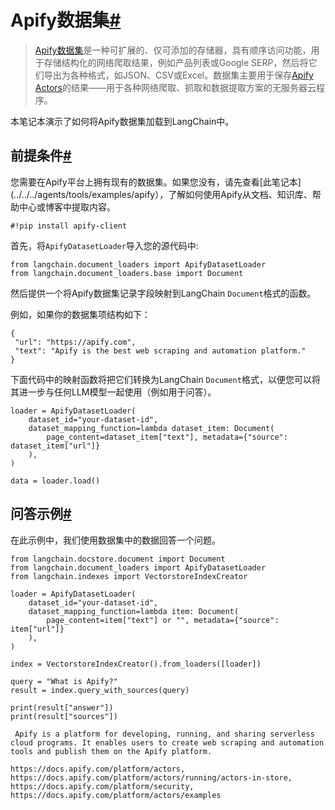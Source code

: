 

Apify数据集[#](#apify-dataset "此标题的永久链接")
======================================

> 
> [Apify数据集](https://docs.apify.com/platform/storage/dataset)是一种可扩展的、仅可添加的存储器，具有顺序访问功能，用于存储结构化的网络爬取结果，例如产品列表或Google SERP，然后将它们导出为各种格式，如JSON、CSV或Excel。数据集主要用于保存[Apify Actors](https://apify.com/store)的结果——用于各种网络爬取、抓取和数据提取方案的无服务器云程序。
> 
> 
> 

本笔记本演示了如何将Apify数据集加载到LangChain中。

前提条件[#](#prerequisites "此标题的永久链接")
----------------------------------

您需要在Apify平台上拥有现有的数据集。如果您没有，请先查看[此笔记本](../../../agents/tools/examples/apify），了解如何使用Apify从文档、知识库、帮助中心或博客中提取内容。

```
#!pip install apify-client

```

首先，将`ApifyDatasetLoader`导入您的源代码中:

```
from langchain.document_loaders import ApifyDatasetLoader
from langchain.document_loaders.base import Document

```

然后提供一个将Apify数据集记录字段映射到LangChain `Document`格式的函数。

例如，如果你的数据集项结构如下：

```
{
 "url": "https://apify.com",
 "text": "Apify is the best web scraping and automation platform."
}

```

下面代码中的映射函数将把它们转换为LangChain `Document`格式，以便您可以将其进一步与任何LLM模型一起使用（例如用于问答）。

```
loader = ApifyDatasetLoader(
    dataset_id="your-dataset-id",
    dataset_mapping_function=lambda dataset_item: Document(
        page_content=dataset_item["text"], metadata={"source": dataset_item["url"]}
    ),
)

```

```
data = loader.load()

```

问答示例[#](#an-example-with-question-answering "Permalink to this headline")
-------------------------------------------------------------------------

在此示例中，我们使用数据集中的数据回答一个问题。

```
from langchain.docstore.document import Document
from langchain.document_loaders import ApifyDatasetLoader
from langchain.indexes import VectorstoreIndexCreator

```

```
loader = ApifyDatasetLoader(
    dataset_id="your-dataset-id",
    dataset_mapping_function=lambda item: Document(
        page_content=item["text"] or "", metadata={"source": item["url"]}
    ),
)

```

```
index = VectorstoreIndexCreator().from_loaders([loader])

```

```
query = "What is Apify?"
result = index.query_with_sources(query)

```

```
print(result["answer"])
print(result["sources"])

```

```
 Apify is a platform for developing, running, and sharing serverless cloud programs. It enables users to create web scraping and automation tools and publish them on the Apify platform.

https://docs.apify.com/platform/actors, https://docs.apify.com/platform/actors/running/actors-in-store, https://docs.apify.com/platform/security, https://docs.apify.com/platform/actors/examples

```

